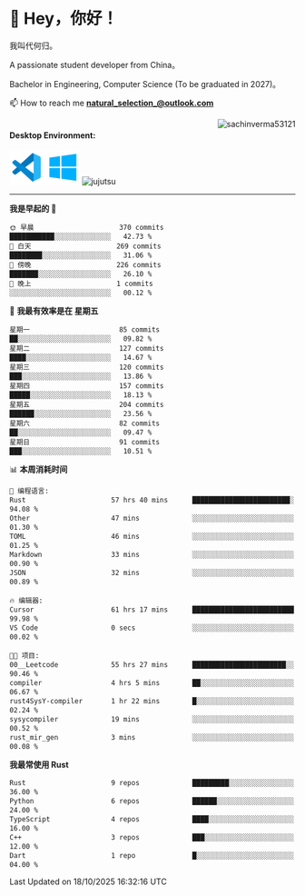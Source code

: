 # 👋 Hey，你好！

我叫代何归。

A passionate student developer from China。

Bachelor in Engineering, Computer Science (To be graduated in 2027)。

📫 How to reach me **natural_selection_@outlook.com**

<div style="display: flex; justify-content: space-between; align-items: flex-start;">
  <div>
    <h4>Desktop Environment: </h4>
    <span>
      <img style="margin: auto;" src="https://raw.githubusercontent.com/sachinverma53121/sachinverma53121/master/icons/vsc.png" alt=vs width="60" height="60"/>
      <img style="margin: auto;" src="https://raw.githubusercontent.com/sachinverma53121/sachinverma53121/master/icons/win10.png" alt=windows10 width="60" height="60"/>
      <img style="margin: auto;" src="https://img2023.cnblogs.com/blog/3292968/202505/3292968-20250515084111916-1835883071.png" alt=jujutsu width="60" height="60"/>
    </span>
  </div>
  <div>
    <img style="margin: auto;" src=https://github-readme-stats.vercel.app/api?username=Natural-selection1&show_icons=true alt=sachinverma53121 />
  </div>
</div>

---

<!--START_SECTION:waka-->
**我是早起的 🐤** 

```text
🌞 早晨                     370 commits         ███████████░░░░░░░░░░░░░░   42.73 % 
🌆 白天                     269 commits         ████████░░░░░░░░░░░░░░░░░   31.06 % 
🌃 傍晚                     226 commits         ███████░░░░░░░░░░░░░░░░░░   26.10 % 
🌙 晚上                     1 commits           ░░░░░░░░░░░░░░░░░░░░░░░░░   00.12 % 
```
📅 **我最有效率是在 星期五** 

```text
星期一                      85 commits          ██░░░░░░░░░░░░░░░░░░░░░░░   09.82 % 
星期二                      127 commits         ████░░░░░░░░░░░░░░░░░░░░░   14.67 % 
星期三                      120 commits         ███░░░░░░░░░░░░░░░░░░░░░░   13.86 % 
星期四                      157 commits         █████░░░░░░░░░░░░░░░░░░░░   18.13 % 
星期五                      204 commits         ██████░░░░░░░░░░░░░░░░░░░   23.56 % 
星期六                      82 commits          ██░░░░░░░░░░░░░░░░░░░░░░░   09.47 % 
星期日                      91 commits          ███░░░░░░░░░░░░░░░░░░░░░░   10.51 % 
```


📊 **本周消耗时间** 

```text
💬 编程语言: 
Rust                     57 hrs 40 mins      ████████████████████████░   94.08 % 
Other                    47 mins             ░░░░░░░░░░░░░░░░░░░░░░░░░   01.30 % 
TOML                     46 mins             ░░░░░░░░░░░░░░░░░░░░░░░░░   01.25 % 
Markdown                 33 mins             ░░░░░░░░░░░░░░░░░░░░░░░░░   00.90 % 
JSON                     32 mins             ░░░░░░░░░░░░░░░░░░░░░░░░░   00.89 % 

🔥 编辑器: 
Cursor                   61 hrs 17 mins      █████████████████████████   99.98 % 
VS Code                  0 secs              ░░░░░░░░░░░░░░░░░░░░░░░░░   00.02 % 

🐱‍💻 项目: 
00__Leetcode             55 hrs 27 mins      ███████████████████████░░   90.46 % 
compiler                 4 hrs 5 mins        ██░░░░░░░░░░░░░░░░░░░░░░░   06.67 % 
rust4SysY-compiler       1 hr 22 mins        █░░░░░░░░░░░░░░░░░░░░░░░░   02.24 % 
sysycompiler             19 mins             ░░░░░░░░░░░░░░░░░░░░░░░░░   00.52 % 
rust_mir_gen             3 mins              ░░░░░░░░░░░░░░░░░░░░░░░░░   00.08 % 
```

**我最常使用 Rust** 

```text
Rust                     9 repos             █████████░░░░░░░░░░░░░░░░   36.00 % 
Python                   6 repos             ██████░░░░░░░░░░░░░░░░░░░   24.00 % 
TypeScript               4 repos             ████░░░░░░░░░░░░░░░░░░░░░   16.00 % 
C++                      3 repos             ███░░░░░░░░░░░░░░░░░░░░░░   12.00 % 
Dart                     1 repo              █░░░░░░░░░░░░░░░░░░░░░░░░   04.00 % 
```




 Last Updated on 18/10/2025 16:32:16 UTC
<!--END_SECTION:waka-->
